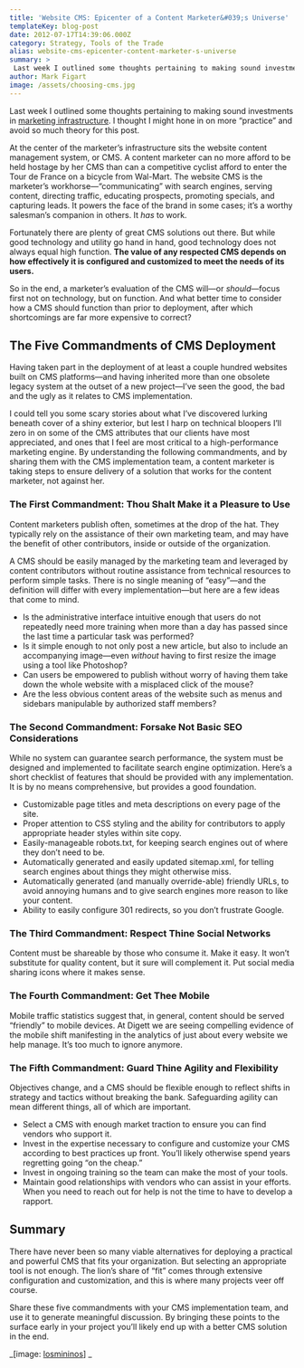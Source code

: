 ```yaml
---
title: 'Website CMS: Epicenter of a Content Marketer&#039;s Universe'
templateKey: blog-post
date: 2012-07-17T14:39:06.000Z
category: Strategy, Tools of the Trade
alias: website-cms-epicenter-content-marketer-s-universe
summary: > 
 Last week I outlined some thoughts pertaining to making sound investments in marketing infrastructure. I thought I might hone in on more "practice" and avoid so much theory for this post.
author: Mark Figart
image: /assets/choosing-cms.jpg
---
```


Last week I outlined some thoughts pertaining to making sound investments in [marketing infrastructure](/blog/07/09/2012/measure-twice-cut-once). I thought I might hone in on more “practice” and avoid so much theory for this post.

At the center of the marketer’s infrastructure sits the website content management system, or CMS. A content marketer can no more afford to be held hostage by her CMS than can a competitive cyclist afford to enter the Tour de France on a bicycle from Wal-Mart. The website CMS is the marketer’s workhorse—“communicating” with search engines, serving content, directing traffic, educating prospects, promoting specials, and capturing leads. It powers the face of the brand in some cases; it’s a worthy salesman’s companion in others. It _has_ to work.

Fortunately there are plenty of great CMS solutions out there. But while good technology and utility go hand in hand, good technology does not always equal high function. **The value of any respected CMS depends on how effectively it is configured and customized to meet the needs of its users.**

So in the end, a marketer’s evaluation of the CMS will—or _should_—focus first not on technology, but on function. And what better time to consider how a CMS should function than prior to deployment, after which shortcomings are far more expensive to correct?

The Five Commandments of CMS Deployment
---------------------------------------

Having taken part in the deployment of at least a couple hundred websites built on CMS platforms—and having inherited more than one obsolete legacy system at the outset of a new project—I’ve seen the good, the bad and the ugly as it relates to CMS implementation.

I could tell you some scary stories about what I’ve discovered lurking beneath cover of a shiny exterior, but lest I harp on technical bloopers I’ll zero in on some of the CMS attributes that our clients have most appreciated, and ones that I feel are most critical to a high-performance marketing engine. By understanding the following commandments, and by sharing them with the CMS implementation team, a content marketer is taking steps to ensure delivery of a solution that works for the content marketer, not against her.

### The First Commandment: Thou Shalt Make it a Pleasure to Use

Content marketers publish often, sometimes at the drop of the hat. They typically rely on the assistance of their own marketing team, and may have the benefit of other contributors, inside or outside of the organization.

A CMS should be easily managed by the marketing team and leveraged by content contributors without routine assistance from technical resources to perform simple tasks. There is no single meaning of “easy”—and the definition will differ with every implementation—but here are a few ideas that come to mind.

*   Is the administrative interface intuitive enough that users do not repeatedly need more training when more than a day has passed since the last time a particular task was performed?
*   Is it simple enough to not only post a new article, but also to include an accompanying image—even _without_ having to first resize the image using a tool like Photoshop?
*   Can users be empowered to publish without worry of having them take down the whole website with a misplaced click of the mouse?
*   Are the less obvious content areas of the website such as menus and sidebars manipulable by authorized staff members?

### The Second Commandment: Forsake Not Basic SEO Considerations

While no system can guarantee search performance, the system must be designed and implemented to facilitate search engine optimization. Here’s a short checklist of features that should be provided with any implementation. It is by no means comprehensive, but provides a good foundation.

*   Customizable page titles and meta descriptions on every page of the site.
*   Proper attention to CSS styling and the ability for contributors to apply appropriate header styles within site copy.
*   Easily-manageable robots.txt, for keeping search engines out of where they don’t need to be.
*   Automatically generated and easily updated sitemap.xml, for telling search engines about things they might otherwise miss.
*   Automatically generated (and manually override-able) friendly URLs, to avoid annoying humans and to give search engines more reason to like your content.
*   Ability to easily configure 301 redirects, so you don’t frustrate Google.

### The Third Commandment: Respect Thine Social Networks

Content must be shareable by those who consume it. Make it easy. It won’t substitute for quality content, but it sure will complement it. Put social media sharing icons where it makes sense.

### The Fourth Commandment: Get Thee Mobile

Mobile traffic statistics suggest that, in general, content should be served “friendly” to mobile devices. At Digett we are seeing compelling evidence of the mobile shift manifesting in the analytics of just about every website we help manage. It’s too much to ignore anymore.

### The Fifth Commandment: Guard Thine Agility and Flexibility

Objectives change, and a CMS should be flexible enough to reflect shifts in strategy and tactics without breaking the bank. Safeguarding agility can mean different things, all of which are important.

*   Select a CMS with enough market traction to ensure you can find vendors who support it.
*   Invest in the expertise necessary to configure and customize your CMS according to best practices up front. You’ll likely otherwise spend years regretting going “on the cheap.”
*   Invest in ongoing training so the team can make the most of your tools.
*   Maintain good relationships with vendors who can assist in your efforts. When you need to reach out for help is not the time to have to develop a rapport.

Summary
-------

There have never been so many viable alternatives for deploying a practical and powerful CMS that fits your organization. But selecting an appropriate tool is not enough. The lion’s share of “fit” comes through extensive configuration and customization, and this is where many projects veer off course.

Share these five commandments with your CMS implementation team, and use it to generate meaningful discussion. By bringing these points to the surface early in your project you’ll likely end up with a better CMS solution in the end.

_\[image: [losmininos](http://www.flickr.com/photos/losmininos/1697182584/)\] _